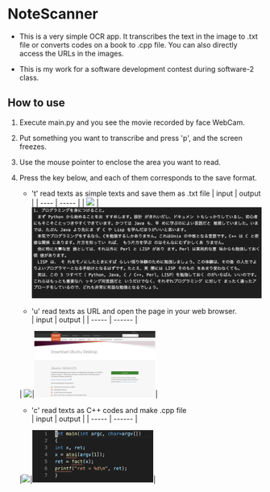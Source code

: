 # NoteScanner
- This is a very simple OCR app. It transcribes the text in the image to .txt file or converts codes on a book to .cpp file. You can also directly access the URLs in the images.

- This is my work for a software development contest during software-2 class.


## How to use
1. Execute main.py and you see the movie recorded by face WebCam.
2. Put something you want to transcribe and press 'p', and the screen freezes.
3. Use the mouse pointer to enclose the area you want to read.
4. Press the key below, and each of them corresponds to the save format.
    - 't' read texts as simple texts and save them as .txt file
    | input | output |
    | ----  | -----  |
    | ![](https://github.com/dkasuga/NoteScanner/blob/master/img/img2.png) | ![](https://github.com/dkasuga/NoteScanner/blob/master/img/out1.png) 
    
    - 'u' read texts as URL and open the page in your web browser.<br>
| input | output |
| ----- | ------ |

    | <img src="https://github.com/dkasuga/NoteScanner/blob/master/img/img3.png" width=50%>|<img src="https://github.com/dkasuga/NoteScanner/blob/master/img/out3.png" width=50%>|

    - 'c' read texts as C++ codes and make .cpp file<br>
| input | output |
| ----- | ------ |

    |<img src="https://github.com/dkasuga/NoteScanner/blob/master/img/img1.png" width=50%>|<img src="https://github.com/dkasuga/NoteScanner/blob/master/img/out2.png" width=50%>|

